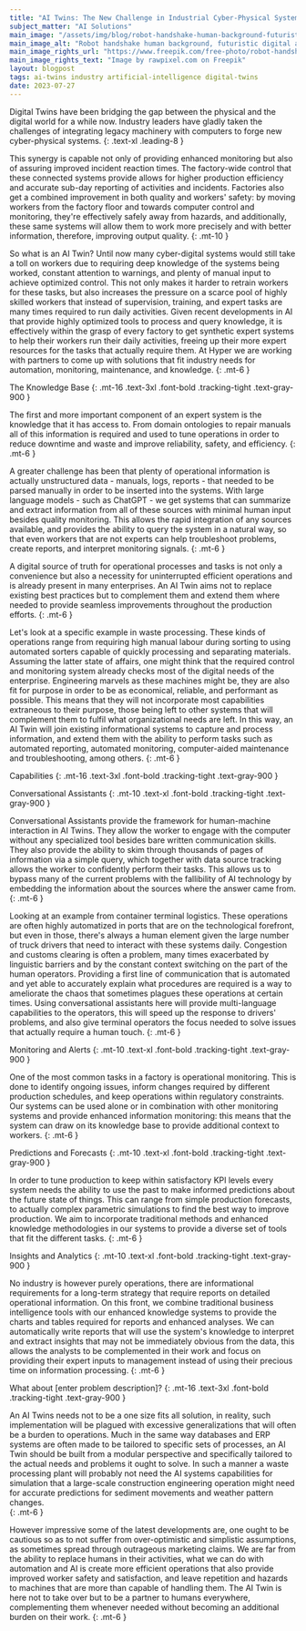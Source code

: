 ```yaml
---
title: "AI Twins: The New Challenge in Industrial Cyber-Physical Systems?"
subject_matter: "AI Solutions"
main_image: "/assets/img/blog/robot-handshake-human-background-futuristic-digital-age.jpg"
main_image_alt: "Robot handshake human background, futuristic digital age"
main_image_rights_url: "https://www.freepik.com/free-photo/robot-handshake-human-background-futuristic-digital-age_17850426.htm#query=human%20machine&position=46&from_view=search&track=ais"
main_image_rights_text: "Image by rawpixel.com on Freepik"
layout: blogpost
tags: ai-twins industry artificial-intelligence digital-twins
date: 2023-07-27
---
```


Digital Twins have been bridging the gap between the physical and the digital world for a while now. Industry leaders have gladly taken the challenges of integrating legacy machinery with computers to forge new cyber-physical systems.
{: .text-xl .leading-8 }

This synergy is capable not only of providing enhanced monitoring but also of assuring improved incident reaction times. The factory-wide control that these connected systems provide allows for higher production efficiency and accurate sub-day reporting of activities and incidents. Factories also get a combined improvement in both quality and workers' safety: by moving workers from the factory floor and towards computer control and monitoring, they're effectively safely away from hazards, and additionally, these same systems will allow them to work more precisely and with better information, therefore, improving output quality.
{: .mt-10 }

So what is an AI Twin? Until now many cyber-digital systems would still take a toll on workers due to requiring deep knowledge of the systems being worked, constant attention to warnings, and plenty of manual input to achieve optimized control. This not only makes it harder to retrain workers for these tasks, but also increases the pressure on a scarce pool of highly skilled workers that instead of supervision, training, and expert tasks are many times required to run daily activities. Given recent developments in AI that provide highly optimized tools to process and query knowledge, it is effectively within the grasp of every factory to get synthetic expert systems to help their workers run their daily activities, freeing up their more expert resources for the tasks that actually require them. At Hyper we are working with partners to come up with solutions that fit industry needs for automation, monitoring, maintenance, and knowledge.
{: .mt-6 }

The Knowledge Base
{: .mt-16 .text-3xl .font-bold .tracking-tight .text-gray-900 }

The first and more important component of an expert system is the knowledge that it has access to. From domain ontologies to repair manuals all of this information is required and used to tune operations in order to reduce downtime and waste and improve reliability, safety, and efficiency.
{: .mt-6 }

A greater challenge has been that plenty of operational information is actually unstructured data - manuals, logs, reports - that needed to be parsed manually in order to be inserted into the systems. With large language models - such as ChatGPT - we get systems that can summarize and extract information from all of these sources with minimal human input besides quality monitoring. This allows the rapid integration of any sources available, and provides the ability to query the system in a natural way, so that even workers that are not experts can help troubleshoot problems, create reports, and interpret monitoring signals.
{: .mt-6 }

A digital source of truth for operational processes and tasks is not only a convenience but also a necessity for uninterrupted efficient operations and is already present in many enterprises. An AI Twin aims not to replace existing best practices but to complement them and extend them where needed to provide seamless improvements throughout the production efforts.
{: .mt-6 }

Let's look at a specific example in waste processing. These kinds of operations range from requiring high manual labour during sorting to using automated sorters capable of quickly processing and separating materials. Assuming the latter state of affairs, one might think that the required control and monitoring system already checks most of the digital needs of the enterprise. Engineering marvels as these machines might be, they are also fit for purpose in order to be as economical, reliable, and performant as possible. This means that they will not incorporate most capabilities extraneous to their purpose, those being left to other systems that will complement them to fulfil what organizational needs are left. In this way, an AI Twin will join existing informational systems to capture and process information, and extend them with the ability to perform tasks such as automated reporting, automated monitoring, computer-aided maintenance and troubleshooting, among others.
{: .mt-6 }

Capabilities
{: .mt-16 .text-3xl .font-bold .tracking-tight .text-gray-900 }

Conversational Assistants
{: .mt-10 .text-xl .font-bold .tracking-tight .text-gray-900 }

Conversational Assistants provide the framework for human-machine interaction in AI Twins. They allow the worker to engage with the computer without any specialized tool besides bare written communication skills. They also provide the ability to skim through thousands of pages of information via a simple query, which together with data source tracking allows the worker to confidently perform their tasks. This allows us to bypass many of the current problems with the fallibility of AI technology by embedding the information about the sources where the answer came from.
{: .mt-6 }

Looking at an example from container terminal logistics. These operations are often highly automatized in ports that are on the technological forefront, but even in those, there's always a human element given the large number of truck drivers that need to interact with these systems daily. Congestion and customs clearing is often a problem, many times exacerbated by linguistic barriers and by the constant context switching on the part of the human operators. Providing a first line of communication that is automated and yet able to accurately explain what procedures are required is a way to ameliorate the chaos that sometimes plagues these operations at certain times. Using conversational assistants here will provide multi-language capabilities to the operators, this will speed up the response to drivers' problems, and also give terminal operators the focus needed to solve issues that actually require a human touch.
{: .mt-6 }

Monitoring and Alerts
{: .mt-10 .text-xl .font-bold .tracking-tight .text-gray-900 }

One of the most common tasks in a factory is operational monitoring. This is done to identify ongoing issues, inform changes required by different production schedules, and keep operations within regulatory constraints. Our systems can be used alone or in combination with other monitoring systems and provide enhanced information monitoring: this means that the system can draw on its knowledge base to provide additional context to workers.
{: .mt-6 }

Predictions and Forecasts
{: .mt-10 .text-xl .font-bold .tracking-tight .text-gray-900 }

In order to tune production to keep within satisfactory KPI levels every system needs the ability to use the past to make informed predictions about the future state of things. This can range from simple production forecasts, to actually complex parametric simulations to find the best way to improve production. We aim to incorporate traditional methods and enhanced knowledge methodologies in our systems to provide a diverse set of tools that fit the different tasks.
{: .mt-6 }

Insights and Analytics
{: .mt-10 .text-xl .font-bold .tracking-tight .text-gray-900 }

No industry is however purely operations, there are informational requirements for a long-term strategy that require reports on detailed operational information. On this front, we combine traditional business intelligence tools with our enhanced knowledge systems to provide the charts and tables required for reports and enhanced analyses. We can automatically write reports that will use the system's knowledge to interpret and extract insights that may not be immediately obvious from the data, this allows the analysts to be complemented in their work and focus on providing their expert inputs to management instead of using their precious time on information processing.
{: .mt-6 }

What about [enter problem description]?
{: .mt-16 .text-3xl .font-bold .tracking-tight .text-gray-900 }

An AI Twins needs not to be a one size fits all solution, in reality, such implementation will be plagued with excessive generalizations that will often be a burden to operations. Much in the same way databases and ERP systems are often made to be tailored to specific sets of processes, an AI Twin should be built from a modular perspective and specifically tailored to the actual needs and problems it ought to solve. In such a manner a waste processing plant will probably not need the AI systems capabilities for simulation that a large-scale construction engineering operation might need for accurate predictions for sediment movements and weather pattern changes.  
{: .mt-6 }

However impressive some of the latest developments are, one ought to be cautious so as to not suffer from over-optimistic and simplistic assumptions, as sometimes spread through outrageous marketing claims. We are far from the ability to replace humans in their activities, what we can do with automation and AI is create more efficient operations that also provide improved worker safety and satisfaction, and leave repetition and hazards to machines that are more than capable of handling them. The AI Twin is here not to take over but to be a partner to humans everywhere, complementing them whenever needed without becoming an additional burden on their work.
{: .mt-6 }

